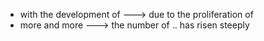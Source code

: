 * with the development of ---> due to the proliferation of
* more and more ---> the number of .. has risen steeply